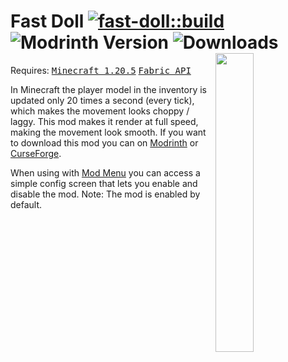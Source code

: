 # Fast Doll [![fast-doll::build](https://github.com/Basicprogrammer10/minecraft-mods/actions/workflows/fast-doll.yml/badge.svg)](https://github.com/Basicprogrammer10/minecraft-mods/actions/workflows/fast-doll.yml) ![Modrinth Version](https://img.shields.io/modrinth/v/OjbSENEi) ![Downloads](https://img.shields.io/badge/dynamic/json?url=https%3A%2F%2Fconnorcode.com%2Fapi%2Fdownloads%3Fgithub%3DBasicprogrammer10%252Fminecraft-mods%26modrinth%3DOjbSENEi%26curseforge%3D840247%26n%3D1&query=%24%5B'total-human'%5D&label=downloads&color=limegreen) <img align="right" width="35%" src="https://user-images.githubusercontent.com/50306817/226475507-20d3d22d-da91-4b43-a525-95ed2b507014.png" />
Requires: <kbd>[Minecraft 1.20.5](https://minecraft.wiki/w/Java_Edition_1.20.5)</kbd> <kbd>[Fabric API](https://modrinth.com/mod/fabric-api/version/0.92.0+1.20.4)</kbd>

In Minecraft the player model in the inventory is updated only 20 times a second (every tick), which makes the movement looks choppy / laggy.
This mod makes it render at full speed, making the movement look smooth.
If you want to download this mod you can on [Modrinth](https://modrinth.com/mod/fastdoll) or [CurseForge](https://www.curseforge.com/minecraft/mc-mods/fast-doll).

When using with [Mod Menu](https://modrinth.com/mod/modmenu) you can access a simple config screen that lets you enable and disable the mod.
Note: The mod is enabled by default.